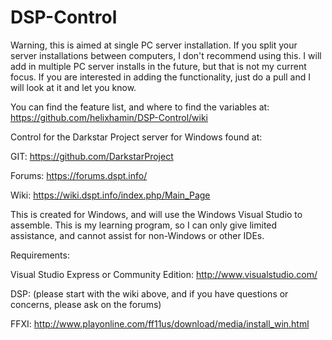 # DSP-Control

Warning, this is aimed at single PC server installation. If you split your server installations between computers, I don't recommend using this. I will add in multiple PC server installs in the future, but that is not my current focus. If you are interested in adding the functionality, just do a pull and I will look at it and let you know.

You can find the feature list, and where to find the variables at: https://github.com/helixhamin/DSP-Control/wiki

Control for the Darkstar Project server for Windows found at:

GIT: https://github.com/DarkstarProject

Forums: https://forums.dspt.info/

Wiki: https://wiki.dspt.info/index.php/Main_Page

This is created for Windows, and will use the Windows Visual Studio to assemble. This is my learning program, so I can only give limited assistance, and cannot assist for non-Windows or other IDEs.

Requirements:

Visual Studio Express or Community Edition: http://www.visualstudio.com/

DSP: (please start with the wiki above, and if you have questions or concerns, please ask on the forums)

FFXI: http://www.playonline.com/ff11us/download/media/install_win.html
